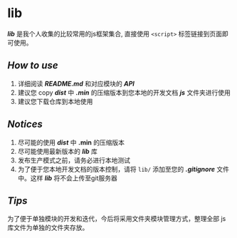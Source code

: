 # **lib**

**_lib_** 是我个人收集的比较常用的js框架集合, 直接使用 `<script>` 标签链接到页面即可使用。

## **_How to use_**

1. 详细阅读 **_README.md_** 和对应模块的 **_API_**
2. 建议您 copy **_dist_** 中 **_.min_** 的压缩版本到您本地的开发文档 **_js_** 文件夹进行使用
3. 建议您下载仓库到本地使用

## **_Notices_**

1. 尽可能的使用 **_dist_** 中 **.min** 的压缩版本
2. 尽可能使用最新版本的 **_lib_** 库
3. 发布生产模式之前，请务必进行本地测试
4. 为了便于您本地开发文档的版本控制，请将 `lib/` 添加至您的 **_.gitignore_** 文件中。这样 **_lib_** 将不会上传至git服务器

## **_Tips_**

为了便于单独模块的开发和迭代，今后将采用文件夹模块管理方式，整理全部 js 库文件为单独的文件夹存放。
